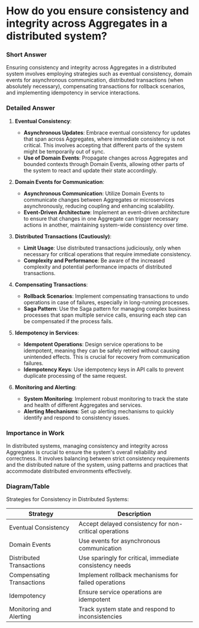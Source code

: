 # How do you ensure consistency and integrity across Aggregates in a distributed system?

### Short Answer
Ensuring consistency and integrity across Aggregates in a distributed system involves employing strategies such as eventual consistency, domain events for asynchronous communication, distributed transactions (when absolutely necessary), compensating transactions for rollback scenarios, and implementing idempotency in service interactions.

### Detailed Answer
1. **Eventual Consistency**:
    - **Asynchronous Updates**: Embrace eventual consistency for updates that span across Aggregates, where immediate consistency is not critical. This involves accepting that different parts of the system might be temporarily out of sync.
    - **Use of Domain Events**: Propagate changes across Aggregates and bounded contexts through Domain Events, allowing other parts of the system to react and update their state accordingly.

2. **Domain Events for Communication**:
    - **Asynchronous Communication**: Utilize Domain Events to communicate changes between Aggregates or microservices asynchronously, reducing coupling and enhancing scalability.
    - **Event-Driven Architecture**: Implement an event-driven architecture to ensure that changes in one Aggregate can trigger necessary actions in another, maintaining system-wide consistency over time.

3. **Distributed Transactions (Cautiously)**:
    - **Limit Usage**: Use distributed transactions judiciously, only when necessary for critical operations that require immediate consistency.
    - **Complexity and Performance**: Be aware of the increased complexity and potential performance impacts of distributed transactions.

4. **Compensating Transactions**:
    - **Rollback Scenarios**: Implement compensating transactions to undo operations in case of failures, especially in long-running processes.
    - **Saga Pattern**: Use the Saga pattern for managing complex business processes that span multiple service calls, ensuring each step can be compensated if the process fails.

5. **Idempotency in Services**:
    - **Idempotent Operations**: Design service operations to be idempotent, meaning they can be safely retried without causing unintended effects. This is crucial for recovery from communication failures.
    - **Idempotency Keys**: Use idempotency keys in API calls to prevent duplicate processing of the same request.

6. **Monitoring and Alerting**:
    - **System Monitoring**: Implement robust monitoring to track the state and health of different Aggregates and services.
    - **Alerting Mechanisms**: Set up alerting mechanisms to quickly identify and respond to consistency issues.

### Importance in Work
In distributed systems, managing consistency and integrity across Aggregates is crucial to ensure the system's overall reliability and correctness. It involves balancing between strict consistency requirements and the distributed nature of the system, using patterns and practices that accommodate distributed environments effectively.

### Diagram/Table
Strategies for Consistency in Distributed Systems:

| Strategy                | Description                                      |
|-------------------------|--------------------------------------------------|
| Eventual Consistency    | Accept delayed consistency for non-critical operations |
| Domain Events           | Use events for asynchronous communication        |
| Distributed Transactions| Use sparingly for critical, immediate consistency needs |
| Compensating Transactions| Implement rollback mechanisms for failed operations |
| Idempotency             | Ensure service operations are idempotent         |
| Monitoring and Alerting | Track system state and respond to inconsistencies|